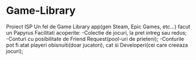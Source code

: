 # Game-Library
Proiect ISP
Un fel de Game Library app(gen Steam, Epic Games, etc...) facut un Papyrus
Facilitati acoperite:
    -Colectie de jocuri, la pret intreg sau redus;
    -Conturi cu posibilitate de Friend Request(pool-uri de prieteni);
    -Conturile pot fi atat playeri obisnuiti(doar jucatori), cat si Developeri(cei care creeaza jocuri);
